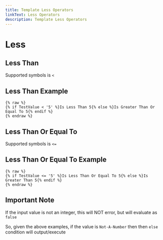 ```yaml
---
title: Template Less Operators
linkText: Less Operators
description: Template Less Operators
---
```


# Less

## Less Than

Supported symbols is `<`

## Less Than Example

```text
{% raw %}
{% if TestValue < '5' %}Is Less Than 5{% else %}Is Greater Than Or Equal To 5{% endif %}
{% endraw %}
```

## Less Than Or Equal To

Supported symbols is `<=`

## Less Than Or Equal To Example

```text
{% raw %}
{% if TestValue <= '5' %}Is Less Than Or Equal To 5{% else %}Is Greater Than 5{% endif %}
{% endraw %}
```

## Important Note

If the input value is not an integer, this will NOT error, but will evaluate as `false`

So, given the above examples, if the value is `Not-A-Number` then then `else` condition will output/execute